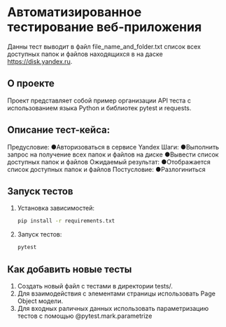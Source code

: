 # Автоматизированное тестирование веб-приложения
Данны тест выводит в файл file_name_and_folder.txt список всех доступных папок и файлов находящихся в на даске https://disk.yandex.ru.
## О проекте
Проект представляет собой пример организации API теста с использованием языка Python и библиотек pytest и requests.

## Описание тест-кейса:
Предусловие:
●Авторизоваться в сервисе Yandex
Шаги:
●Выполнить запрос на получение всех папок и файлов на диске
●Вывести список доступных папок и файлов
Ожидаемый результат:
●Отображается список доступных папок и файлов
Постусловие:
●Разлогиниться

## Запуск тестов

1. Установка зависимостей:
   ```bash
   pip install -r requirements.txt
2. Запуск тестов:
   ```bash
   pytest

## Как добавить новые тесты
1. Создать новый файл с тестами в директории tests/.
2. Для взаимодействия с элементами страницы использовать Page Object модели.
3. Для входных раличных данных использовать параметризацию тестов с помощью @pytest.mark.parametrize
